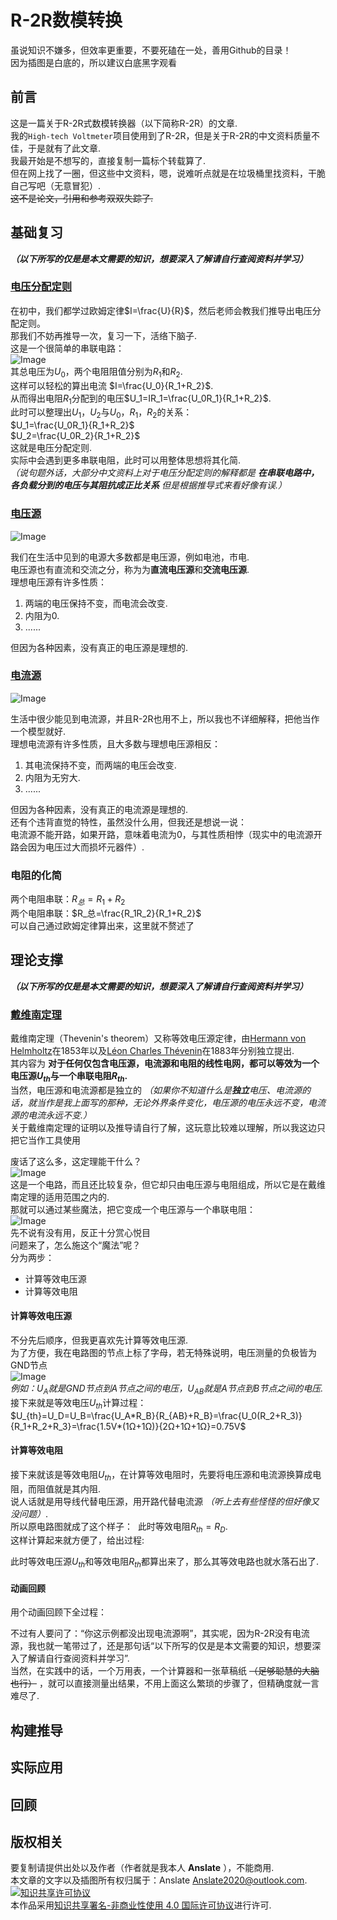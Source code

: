 # R-2R数模转换

虽说知识不嫌多，但效率更重要，不要死磕在一处，善用Github的目录！  
因为插图是白底的，所以建议白底黑字观看
## 前言
这是一篇关于R-2R式数模转换器（以下简称R-2R）的文章.  
我的`High-tech Voltmeter`项目使用到了R-2R，但是关于R-2R的中文资料质量不佳，于是就有了此文章.  
我最开始是不想写的，直接复制一篇标个转载算了.  
但在网上找了一圈，但这些中文资料，嗯，说难听点就是在垃圾桶里找资料，干脆自己写吧（无意冒犯）.  
~~这不是论文，引用和参考双双失踪了.~~

## 基础复习
_**（以下所写的仅是是本文需要的知识，想要深入了解请自行查阅资料并学习）**_  
### [电压分配定则](https://en.wikipedia.org/wiki/Voltage_divider)
在初中，我们都学过欧姆定律$I=\frac{U}{R}$，然后老师会教我们推导出电压分配定则。  
那我们不妨再推导一次，复习一下，活络下脑子.  
这是一个很简单的串联电路：  
<img alt="Image" src=".\Images\1.svg">  
其总电压为$U_0$，两个电阻阻值分别为$R_1$和$R_2$.  
这样可以轻松的算出电流 $I=\frac{U_0}{R_1+R_2}$.  
从而得出电阻$R_1$分配到的电压$U_1=IR_1=\frac{U_0R_1}{R_1+R_2}$.  
此时可以整理出$U_1$，$U_2$与$U_0$，$R_1$，$R_2$的关系：  
$U_1=\frac{U_0R_1}{R_1+R_2}$  
$U_2=\frac{U_0R_2}{R_1+R_2}$  
这就是电压分配定则.  
实际中会遇到更多串联电阻，此时可以用整体思想将其化简.  
_（说句题外话，大部分中文资料上对于电压分配定则的解释都是 **在串联电路中，各负载分到的电压与其阻抗成正比关系** 但是根据推导式来看好像有误.）_

### [电压源](https://en.wikipedia.org/wiki/Voltage_source)  
<img alt="Image" src=".\Images\2.svg">

我们在生活中见到的电源大多数都是电压源，例如电池，市电.  
电压源也有直流和交流之分，称为为**直流电压源**和**交流电压源**.  
理想电压源有许多性质：  
1. 两端的电压保持不变，而电流会改变.  
2. 内阻为0.  
3. ......

但因为各种因素，没有真正的电压源是理想的.  

### [电流源](https://en.wikipedia.org/wiki/Current_source)
<img alt="Image" src=".\Images\3.svg">

生活中很少能见到电流源，并且R-2R也用不上，所以我也不详细解释，把他当作一个模型就好.  
理想电流源有许多性质，且大多数与理想电压源相反：  
1. 其电流保持不变，而两端的电压会改变.  
2. 内阻为无穷大.  
3. ......

但因为各种因素，没有真正的电流源是理想的.   
还有个违背直觉的特性，虽然没什么用，但我还是想说一说：  
电流源不能开路，如果开路，意味着电流为0，与其性质相悖（现实中的电流源开路会因为电压过大而损坏元器件）.

### 电阻的化简
两个电阻串联：$R_总=R_1+R_2$  
两个电阻串联：$R_总=\frac{R_1R_2}{R_1+R_2}$  
可以自己通过欧姆定律算出来，这里就不赘述了

## 理论支撑
_**（以下所写的仅是是本文需要的知识，想要深入了解请自行查阅资料并学习）**_  
### [戴维南定理](https://en.wikipedia.org/wiki/Th%C3%A9venin%27s_theorem)
戴维南定理（Thevenin's theorem）又称等效电压源定律，由[Hermann von Helmholtz](https://en.wikipedia.org/wiki/Hermann_von_Helmholtz)在1853年以及[Léon Charles Thévenin](https://en.wikipedia.org/wiki/L%C3%A9on_Charles_Th%C3%A9venin)在1883年分别独立提出.  
其内容为 **对于任何仅包含电压源，电流源和电阻的线性电网，都可以等效为一个电压源$U_{th}$与一个串联电阻$R_{th}$.**  
当然，电压源和电流源都是独立的 _（如果你不知道什么是**独立**电压、电流源的话，就当作是我上面写的那种，无论外界条件变化，电压源的电压永远不变，电流源的电流永远不变.）_  
关于戴维南定理的证明以及推导请自行了解，这玩意比较难以理解，所以我这边只把它当作工具使用  

废话了这么多，这定理能干什么？  
<img alt="Image" src=".\Images\4.svg">  
这是一个电路，而且还比较复杂，但它却只由电压源与电阻组成，所以它是在戴维南定理的适用范围之内的.  
那就可以通过某些魔法，把它变成一个电压源与一个串联电阻：  
<img alt="Image" src=".\Images\5.svg">   
先不说有没有用，反正十分赏心悦目  
问题来了，怎么施这个“魔法”呢？  
分为两步：  
- 计算等效电压源  
- 计算等效电阻  

#### 计算等效电压源

不分先后顺序，但我更喜欢先计算等效电压源.   
为了方便，我在电路图的节点上标了字母，若无特殊说明，电压测量的负极皆为GND节点  
<img alt="Image" src=".\Images\6.svg">    
_例如：$U_A$就是GND节点到A节点之间的电压，$U_{AB}$就是A节点到B节点之间的电压._  
接下来就是等效电压$U_{th}$计算过程：  
$U_{th}=U_D=U_B=\frac{U_A*R_B}{R_{AB}+R_B}=\frac{U_0(R_2+R_3)}{R_1+R_2+R_3}=\frac{1.5V*(1Ω+1Ω)}{2Ω+1Ω+1Ω}=0.75V$  

#### 计算等效电阻

接下来就该是等效电阻$U_{th}$，在计算等效电阻时，先要将电压源和电流源换算成电阻，而阻值就是其内阻.  
说人话就是用导线代替电压源，用开路代替电流源 _（听上去有些怪怪的但好像又没问题）_.  
所以原电路图就成了这个样子：
<img>
此时等效电阻$R_{th}=R_D$.  
这样计算起来就方便了，给出过程:

此时等效电压源$U_{th}$和等效电阻$R_{th}$都算出来了，那么其等效电路也就水落石出了.  

#### 动画回顾

用个动画回顾下全过程：

不过有人要问了：“你这示例都没出现电流源啊”，其实呢，因为R-2R没有电流源，我也就一笔带过了，还是那句话“以下所写的仅是是本文需要的知识，想要深入了解请自行查阅资料并学习”.  
当然，在实践中的话，一个万用表，一个计算器和一张草稿纸 ~~（足够聪慧的大脑也行）~~ ，就可以直接测量出结果，不用上面这么繁琐的步骤了，但精确度就一言难尽了.

## 构建推导
## 实际应用
## 回顾

## 版权相关
要复制请提供出处以及作者（作者就是我本人 **Anslate** ），不能商用.  
本文章的文字以及插图所有权归属于：Anslate Anslate2020@outlook.com.  
<a rel="license" href="http://creativecommons.org/licenses/by-nc/4.0/"><img alt="知识共享许可协议" style="border-width:0" src="https://i.creativecommons.org/l/by-nc/4.0/88x31.png" /></a><br />本作品采用<a rel="license" href="http://creativecommons.org/licenses/by-nc/4.0/">知识共享署名-非商业性使用 4.0 国际许可协议</a>进行许可.  
